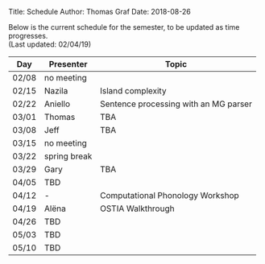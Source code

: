 ﻿Title: Schedule
Author: Thomas Graf
Date: 2018-08-26

Below is the current schedule for the semester, to be updated as time progresses.  
(Last updated: 02/04/19)


| Day   | Presenter          | Topic                                                  |
|-------|--------------------|--------------------------------------------------------|
| 02/08 | no meeting         |                                                        |
| 02/15 | Nazila             | Island complexity                                      |
| 02/22 | Aniello            | Sentence processing with an MG parser                  |
| 03/01 | Thomas             | TBA                                                    |
| 03/08 | Jeff               | TBA                                                    |
| 03/15 | no meeting         |                                                        |
| 03/22 | spring break       |                                                        |
| 03/29 | Gary               | TBA                                                    |
| 04/05 | TBD                |                                                        |
| 04/12 | -                  | Computational Phonology Workshop                       |
| 04/19 | Alëna              | OSTIA Walkthrough                                      |
| 04/26 | TBD                |                                                        | 
| 05/03 | TBD                |                                                        |
| 05/10 | TBD                |                                                        |
